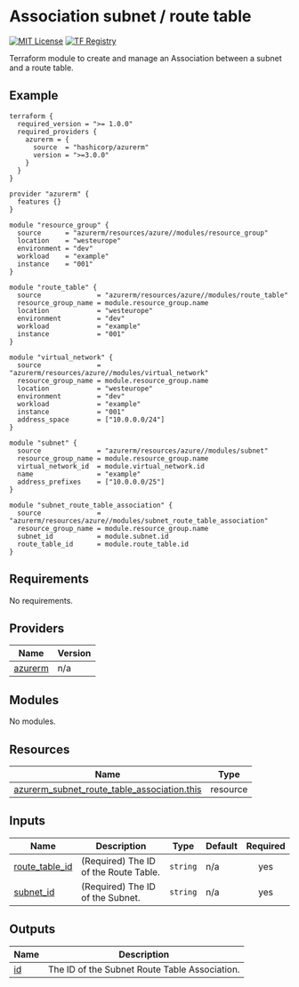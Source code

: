 <!-- BEGIN_TF_DOCS -->
# Association subnet / route table
[![MIT License](https://img.shields.io/badge/license-MIT-orange.svg)](LICENSE) [![TF Registry](https://img.shields.io/badge/terraform-registry-blue.svg)](https://registry.terraform.io/modules/azurerm/resources/azure/latest/submodules/subnet_route_table_association)

Terraform module to create and manage an Association between a subnet and a route table.

## Example

```hcl
terraform {
  required_version = ">= 1.0.0"
  required_providers {
    azurerm = {
      source  = "hashicorp/azurerm"
      version = ">=3.0.0"
    }
  }
}

provider "azurerm" {
  features {}
}

module "resource_group" {
  source      = "azurerm/resources/azure//modules/resource_group"
  location    = "westeurope"
  environment = "dev"
  workload    = "example"
  instance    = "001"
}

module "route_table" {
  source              = "azurerm/resources/azure//modules/route_table"
  resource_group_name = module.resource_group.name
  location            = "westeurope"
  environment         = "dev"
  workload            = "example"
  instance            = "001"
}

module "virtual_network" {
  source              = "azurerm/resources/azure//modules/virtual_network"
  resource_group_name = module.resource_group.name
  location            = "westeurope"
  environment         = "dev"
  workload            = "example"
  instance            = "001"
  address_space       = ["10.0.0.0/24"]
}

module "subnet" {
  source              = "azurerm/resources/azure//modules/subnet"
  resource_group_name = module.resource_group.name
  virtual_network_id  = module.virtual_network.id
  name                = "example"
  address_prefixes    = ["10.0.0.0/25"]
}

module "subnet_route_table_association" {
  source              = "azurerm/resources/azure//modules/subnet_route_table_association"
  resource_group_name = module.resource_group.name
  subnet_id           = module.subnet.id
  route_table_id      = module.route_table.id
}
```

## Requirements

No requirements.

## Providers

| Name | Version |
|------|---------|
| <a name="provider_azurerm"></a> [azurerm](#provider\_azurerm) | n/a |

## Modules

No modules.

## Resources

| Name | Type |
|------|------|
| [azurerm_subnet_route_table_association.this](https://registry.terraform.io/providers/hashicorp/azurerm/latest/docs/resources/subnet_route_table_association) | resource |

## Inputs

| Name | Description | Type | Default | Required |
|------|-------------|------|---------|:--------:|
| <a name="input_route_table_id"></a> [route\_table\_id](#input\_route\_table\_id) | (Required) The ID of the Route Table. | `string` | n/a | yes |
| <a name="input_subnet_id"></a> [subnet\_id](#input\_subnet\_id) | (Required) The ID of the Subnet. | `string` | n/a | yes |

## Outputs

| Name | Description |
|------|-------------|
| <a name="output_id"></a> [id](#output\_id) | The ID of the Subnet Route Table Association. |
<!-- END_TF_DOCS -->